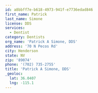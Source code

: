 ```yaml
---
id: a8bbff7e-b618-4973-941f-e7736edad846
first_name: Patrick
last_name: Simone
license: DDS
services:
  - Dentist
category: Dentists
org_name: 'Patrick A Simone, DDS'
address: '70 N Pecos Rd'
city: Henderson
state: NV
zip: '89074'
phone: '(702) 735-2755'
title: 'Patrick A Simone, DDS'
_geoloc:
  lat: 36.0407
  lng: -115.1
---
```

